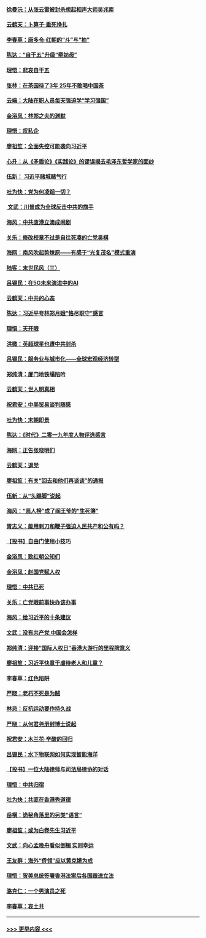#### [徐曼沅：从张云雷被封杀想起相声大师吴兆南](../pages/nsc993/n11741816.md?t=12242301) 
#### [云鹤天：卜算子‧垂死挣扎](../pages/nsc993/n11739956.md?t=12242301) 
#### [李春草：唐多令‧红朝的“斗”与“拍”](../pages/nsc993/n11739830.md?t=12242301) 
#### [陈达：“自干五”升级“牵妨母”](../pages/nsc993/n11739724.md?t=12242301) 
#### [理悟：悲哀自干五](../pages/nsc993/n11739547.md?t=12242301) 
#### [张林：在茶园待了3年 25年不敢喝中国茶](../pages/nsc993/n11739240.md?t=12242301) 
#### [云端：大陆在职人员每天强迫学“学习强国”](../pages/nsc993/n11738735.md?t=12242301) 
#### [金浴凤：林郑之夫的渊默](../pages/nsc993/n11737735.md?t=12242301) 
#### [理悟：叹私企](../pages/nsc993/n11737715.md?t=12242301) 
#### [廖祖笙：全面失控可能袭向习近平](../pages/nsc993/n11737704.md?t=12242301) 
#### [心升：从《矛盾论》《实践论》的谬误揭去毛泽东哲学家的面纱](../pages/nsc993/n11736962.md?t=12242301) 
#### [伍新： 习近平赌城赌气行](../pages/nsc993/n11736929.md?t=12242301) 
#### [吐为快：党为何凌蹈一切？](../pages/nsc993/n11736915.md?t=12242301) 
#### [ 文武：川普成为全球反击中共的旗手](../pages/nsc993/n11736882.md?t=12242301) 
#### [海风：中共废港立澳成闹剧](../pages/nsc993/n11735857.md?t=12242301) 
#### [关乐：修改校章不过是自往死凑的亡党臭棋](../pages/nsc993/n11735097.md?t=12242301) 
#### [海网：南风吹起势燎原——有感于“光复茂名”模式重演](../pages/nsc993/n11732308.md?t=12242301) 
#### [陆客：末世民风（三）](../pages/nsc993/n11732211.md?t=12242301) 
#### [吕锡民：在5G未来演进中的AI](../pages/nsc993/n11730010.md?t=12242301) 
#### [云鹤天：中共的心态](../pages/nsc993/n11729906.md?t=12242301) 
#### [陈达：习近平夸林郑月娥“恪尽职守”感言](../pages/nsc993/n11729881.md?t=12242301) 
#### [理悟：天开眼](../pages/nsc993/n11729699.md?t=12242301) 
#### [洪微：英超球星也遭中共封杀](../pages/nsc993/n11727243.md?t=12242301) 
#### [吕锡民：服务业与城市化——全球宏观经济转型](../pages/nsc993/n11725845.md?t=12242301) 
#### [郑纯清：厦门地铁塌陷吟](../pages/nsc993/n11725813.md?t=12242301) 
#### [云鹤天：世人明真相](../pages/nsc993/n11725621.md?t=12242301) 
#### [祝君安：中美贸易谈判随感](../pages/nsc993/n11725609.md?t=12242301) 
#### [吐为快：末朝即景](../pages/nsc993/n11723365.md?t=12242301) 
#### [陈达：《时代》二零一九年度人物评选感言](../pages/nsc993/n11723337.md?t=12242301) 
#### [海网：正告张晓明们](../pages/nsc993/n11723228.md?t=12242301) 
#### [云鹤天：退党](../pages/nsc993/n11723056.md?t=12242301) 
#### [廖祖笙：有关“回去和他们再谈谈”的通报](../pages/nsc993/n11722442.md?t=12242301) 
#### [伍新：从“头踢脚”说起](../pages/nsc993/n11722429.md?t=12242301) 
#### [海风：“恶人榜”成了阎王爷的“生死簿”](../pages/nsc993/n11722272.md?t=12242301) 
#### [胥志义：能用剌刀和鞭子强迫人民共产和公有吗？](../pages/nsc993/n11720569.md?t=12242301) 
#### [【投书】自由门使用小技巧](../pages/nsc993/n11720180.md?t=12242301) 
#### [金浴凤：致红朝公知们](../pages/nsc993/n11720563.md?t=12242301) 
#### [金浴凤：赵国党赋人权](../pages/nsc993/n11720533.md?t=12242301) 
#### [理悟：中共已死](../pages/nsc993/n11720233.md?t=12242301) 
#### [关乐：亡党眼前事快办该办事](../pages/nsc993/n11719160.md?t=12242301) 
#### [海风：给习近平的十条建议](../pages/nsc993/n11717616.md?t=12242301) 
#### [文武：没有共产党 中国会怎样](../pages/nsc993/n11717584.md?t=12242301) 
#### [郑纯清：迎接“国际人权日”香港大游行的里程牌意义](../pages/nsc993/n11717417.md?t=12242301) 
#### [廖祖笙：习近平快意于虐待老人和儿童？](../pages/nsc993/n11715313.md?t=12242301) 
#### [李春草：红色陷阱](../pages/nsc993/n11715029.md?t=12242301) 
#### [严晓：老朽不死是为贼](../pages/nsc993/n11712910.md?t=12242301) 
#### [林忌：反抗运动要作持久战](../pages/nsc993/n11712623.md?t=12242301) 
#### [严晓：从何君尧册封博士说起](../pages/nsc993/n11712465.md?t=12242301) 
#### [祝君安：木兰花·辛酸的回归](../pages/nsc993/n11712381.md?t=12242301) 
#### [吕锡民：水下物联网如何实现智能海洋](../pages/nsc993/n11711158.md?t=12242301) 
#### [【投书】一位大陆律师与司法局律协的对话](../pages/nsc993/n11709675.md?t=12242301) 
#### [理悟：中共归宿](../pages/nsc993/n11710059.md?t=12242301) 
#### [吐为快：共匪在香港秀道德](../pages/nsc993/n11709979.md?t=12242301) 
#### [岳横：诡秘角落里的另类“语言”](../pages/nsc993/n11709792.md?t=12242301) 
#### [廖祖笙：或为白卷先生习近平](../pages/nsc993/n11708330.md?t=12242301) 
#### [文武：向心孟晚舟看似倒楣 实则幸运](../pages/nsc993/n11708236.md?t=12242301) 
#### [王友群：海外“侨领”应以黄克锵为戒](../pages/nsc993/n11706176.md?t=12242301) 
#### [理悟：贺美总统签署香港法案后各国跟进立法](../pages/nsc993/n11706853.md?t=12242301) 
#### [骆克仁：一个男演员之死](../pages/nsc993/n11706677.md?t=12242301) 
#### [李春草：哀土共](../pages/nsc993/n11706255.md?t=12242301) 

----
#### [ >>> 更早内容 <<< ](../indexes/nsc993-earlier.md)
